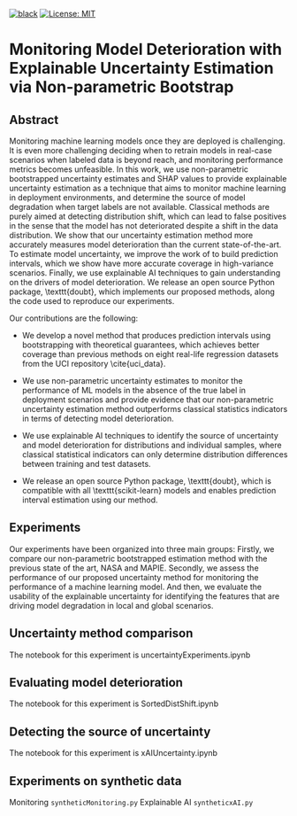[![black](https://img.shields.io/badge/code%20style-black-000000.svg?style=plastic)](https://github.com/psf/black)
[![License: MIT](https://img.shields.io/badge/License-MIT-blue.svg?color=g&style=plastic)](https://opensource.org/licenses/MIT)

# Monitoring Model Deterioration with Explainable Uncertainty Estimation via Non-parametric Bootstrap
## Abstract
Monitoring machine learning models once they are deployed is challenging. It is even more challenging deciding when to retrain models in real-case scenarios when labeled data is beyond reach, and monitoring performance metrics becomes unfeasible. 
In this work, we use non-parametric bootstrapped uncertainty estimates and SHAP values to provide explainable uncertainty estimation as a technique that aims to monitor machine learning in deployment environments, and determine the source of model degradation when  target labels are not available. Classical methods are purely aimed at detecting distribution shift, which can lead to false positives in the sense that the model has not deteriorated despite a shift in the data distribution.
We show that our uncertainty estimation method more accurately measures model deterioration than the current state-of-the-art.
To estimate model uncertainty, we improve the work of  to build prediction intervals, which we show have more accurate coverage in high-variance scenarios.
Finally, we use explainable AI techniques to gain understanding on the drivers of model deterioration.
We release an open source Python package, \texttt{doubt}, which implements our proposed methods, along the code used to reproduce our experiments.


Our contributions are the following:

- We develop a novel method that produces prediction intervals using bootstrapping with theoretical guarantees, which achieves better coverage than previous methods on eight real-life regression datasets from the UCI repository \cite{uci_data}.
    
- We use non-parametric uncertainty estimates to monitor the performance of ML models in the absence of the true label in deployment scenarios and provide evidence that our non-parametric uncertainty estimation method outperforms classical statistics indicators in terms of detecting model deterioration.
    
- We use explainable AI techniques to identify the source of uncertainty and model deterioration for distributions and individual samples, where classical statistical indicators can only determine distribution differences between training and test datasets. 

-  We release an open source Python package, \texttt{doubt}, which is compatible with all \texttt{scikit-learn} models and enables prediction interval estimation using our method.


## Experiments

Our experiments have been
organized into three main groups: Firstly, we compare our non-parametric bootstrapped estimation method with the previous state of the art, NASA and MAPIE. Secondly, we assess the performance of our proposed uncertainty method for monitoring the performance of a machine learning model. And then, we evaluate the usability of the explainable uncertainty for identifying the features that are driving model degradation in local and global scenarios. 


## Uncertainty method comparison
The notebook for this experiment is 
uncertaintyExperiments.ipynb

## Evaluating model deterioration
The notebook for this experiment is 
SortedDistShift.ipynb

## Detecting the source of uncertainty
The notebook for this experiment is xAIUncertainty.ipynb

## Experiments on synthetic data

Monitoring `syntheticMonitoring.py`
Explainable AI `syntheticxAI.py`
